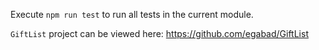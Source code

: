 Execute `npm run test` to run all tests in the current module.

`GiftList` project can be viewed here: https://github.com/egabad/GiftList